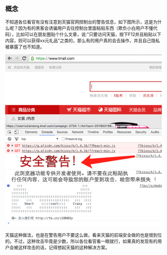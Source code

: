 ## 概念

不知道各位看官有没有注意到天猫官网控制台的警告信息，如下图所示，这是为什么呢？因为有的黑客会诱骗用户去往控制台里面粘贴东西（欺负小白用户不懂代码），比如可以在朋友圈贴个什么文章，说:"只要访问天猫，按下F12并且粘贴以下内容，则可以获得xx元礼品"之类的，那么有的用户真的会去操作，并且自己隐私被暴露了也不知道。

![](/assets/3625430183-57b996dfe52f5_articlex.png)

天猫这种做法，也是在警告用户不要这么做，看来天猫的前端安全做的也是很到位的。不过，这种攻击毕竟是少数，所以各位看官看一眼就行，如果真的发现有的用户会被这样攻击的话，记得想起天猫的这种解决方案。


